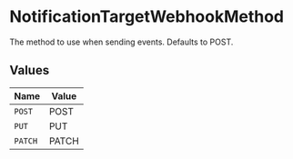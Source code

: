 # NotificationTargetWebhookMethod

The method to use when sending events. Defaults to POST.


## Values

| Name    | Value   |
| ------- | ------- |
| `POST`  | POST    |
| `PUT`   | PUT     |
| `PATCH` | PATCH   |